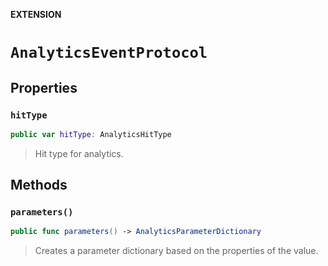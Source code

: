 **EXTENSION**

# `AnalyticsEventProtocol`

## Properties
### `hitType`

```swift
public var hitType: AnalyticsHitType
```

> Hit type for analytics.

## Methods
### `parameters()`

```swift
public func parameters() -> AnalyticsParameterDictionary
```

> Creates a parameter dictionary based on the properties of the value.
